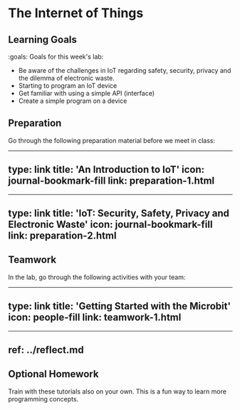 # The Internet of Things



## Learning Goals

:goals: Goals for this week's lab:

- Be aware of the challenges in IoT regarding safety, security, privacy and the dilemma of electronic waste.
- Starting to program an IoT device
- Get familiar with using a simple API (interface)
- Create a simple program on a device



## Preparation

Go through the following preparation material before we meet in class:


---
type: link
title: 'An Introduction to IoT'
icon: journal-bookmark-fill
link: preparation-1.html
---


---
type: link
title: 'IoT: Security, Safety, Privacy and Electronic Waste'
icon: journal-bookmark-fill
link: preparation-2.html
---





## Teamwork

In the lab, go through the following activities with your team:


---
type: link
title: 'Getting Started with the Microbit'
icon: people-fill
link: teamwork-1.html
---



---
ref: ../reflect.md
---



## Optional Homework

Train with these tutorials also on your own. This is a fun way to learn more programming concepts.